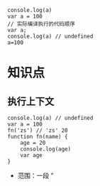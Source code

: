 ```
console.log(a)
var a = 100
// 实际编译执行的代码顺序
var a;
console.log(a) // undefined
a=100
```

# 知识点

## 执行上下文

```
console.log(a) // undefined
var a = 100
fn('zs') // 'zs' 20
function fn(name) {
    age = 20
    console.log(age)
    var age
}
```

- 范围：一段 ”<script>“ 或者一个函数
- 全局： 变量定义、函数声明
- 函数：变量定义、函数声明、this、arguments  
  注意函数声明和函数表达式的区别

## this

this 要在执行时才能确认值，定义时无法确认

```
var a = {
    name: 'A',
    fn: function(){
        console.log(this.name)
    }
}
a.fn() // this===a
a.fn.call({name:'B'}) // this==={name:'B'}
var fn1 = a.fn
fn1() // this===window
```

### this 应用场景

- 作为构造函数执行

```
function Foo(name){
    // this={}
    this.name = name
    // return this
}
var f = new Foo('zs')
```

- 作为对象属性执行

```
var obj={
    name: 'A',
    printName: function(){
        console.log(this.name)
    }
}
obj.printName() // this===obj
```

- 作为普通函数执行

```
function fn(){
    console.log(this)
}
fn()
```

- call apply bind

```
function fn1(name,age){
    alert(name)
    console.log(this)
}
fn1.call({x:100},'zs',20) // this === {x:100}

var fn2 = function(name,age){
    alert(name)
    console.log(this)
}.bind({y:200})
fn2('zs',20)  // this==={y:200}
```

## 作用域

> JS 中作用域有：全局作用域、函数作用域。没有块作用域的概念。ECMAScript 6(简称 ES6)中新增了块级作用域。
> 块作用域由 { } 包括，if 语句和 for 语句里面的{ }也属于块作用域。

[JS 中的块级作用域，var、let、const 三者的区别](https://blog.csdn.net/hot_cool/article/details/78302673)

## 作用域链

```
var a = 100
function fn(){
    var b=200
    //当前作用域没有定义的变量，即"自由变量"
    console.log(a) // 变量a在全局定义的，所以a的父级作用域就是全局作用域
    console.log(b)
}
fn()
```

---

```
var a = 100
function F1(){
    var b = 200
    function F2() {
        var c = 300
        console.log(a) // a 是自由变量去父级作用域（F1()）找a没有，再去F1()的父级作用域（全局作用域）找,这样形成作用域
        console.log(b) // b 是自由变量
        console.log(c)
    }
    F2() // F2()在F1()中定义的，所以F2()的父级作用域是F1()
}
F1()
```

## 闭包

> 它由两部分构成：函数，以及创建该函数的环境。环境由闭包创建时在作用域中的任何局部变量组成。
> 个人认为，理解闭包的关键在于：外部函数调用之后其变量对象本应该被销毁，但闭包的存在使我们仍然可以访问外部函数的变量对象，这就是闭包的重要概念。

### 闭包运行示例

```
function outer() {
    var a =1; // 定义一个内部变量
    return function() {
        return a; // 返回a变量值
    }
}
var b = outer()
console.log(b())
```

> 创建闭包最常见方式就是在一个函数内部创建另一个函数。

```
function func(){
    var a=1,b=2;
    function closure(){ // 闭包
        return a+b; // 返回a+b的值
    }
    return closure; // 返回闭包函数
}
```

闭包的作用域链包含着它自己的作用域，以及包含它的函数的作用域和全局作用域。

> 通常，函数的作用域及其所有变量都会在函数执行结束后被销毁。但是，在创建了一个闭包以后，这个函数的作用域就会一直保存到闭包不存在为止。

```
function makeAdder(x) {
    return function(y){
        return x + y;
    };
}
var add5 = makeAdder(5);
var add10 = makeAdder(10);

console.log(add5(2)); // 7
console.log(add10(2)); // 12

// 释放对闭包的引用
add5 = null
add10 = null
```

> 从上述代码可以看到 add5 和 add10 都是闭包。它们共享相同的函数定义，但是保存了不同的环境。在 add5 的环境中，x 为 5。而在 add10 中，x 则为 10。最后通过 null 释放了 add5 和 add10 对闭包的引用。
> 在 javascript 中，如果一个对象不再被引用，那么这个对象就会被垃圾回收机制回收；如果两个对象互相引用，而不再被第 3 者所引用，那么这两个互相引用的对象也会被回收。

[面试官问我：什么是 JavaScript 闭包，我该如何回答？](https://www.jianshu.com/p/102e44f35b3b)

### 闭包的使用场景

- 函数作为返回值

```
function F1(){
    var a = 100;
    return function() { // 定义在F1()作用域中
        console.log(a)
    }
}
var f1 = F1()
var a = 200
f1() // 100 如果F1()中没有定义变量a，那么这里打印出的是200
```

- 函数作为参数传递

```
function F1() {
    var a = 100
    return function () {
        console.log(a) // 自由变量，父作用域寻找
    }
}
var f1 = F1()
function F2(fn) {
    var a = 200
    fn()
}
F2(f1) // 100 如果F1()中没有定义变量a，那么这里打印出的是200
```

# 题目

## 说一下对变量提升的理解

## 说明 this 几种不同的使用场景

## 创建 10 个<a>标签，点击的时候弹出来对应的序号

```
for(var i=0;i<10;i++){
   (function(i){
        var a = document.createElement('a')
        a.innerHTML = i
        a.onclick=function(){
            event.preventDefault()
            alert(i)
        }
        document.body.appendChild(a)
   })(i)
}
```

## 如何理解作用域

## 实际开发中闭包的应用

> 实际开发中闭包主要用于封装变量，收敛权限

```
function isFirstLoad() {
    var _list = []
    return function (id) {
        if(_list.indexOf(id) >= 0){
            return false
        }else {
            _list.push(id)
            return true
        }
    }
}
// 使用
var firstLoad = isFirstLoad()
firstLoad(10) // true
firstLoad(10) // false
firstLoad(20) // true
// 在isFirstLoad函数外面，根本不可能修掉_list的值
```
